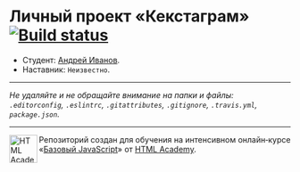 # Личный проект «Кекстаграм» [![Build status][travis-image]][travis-url]

* Студент: [Андрей Иванов](https://up.htmlacademy.ru/javascript/10/user/238875).
* Наставник: `Неизвестно`.

---

_Не удаляйте и не обращайте внимание на папки и файлы:_<br>
_`.editorconfig`, `.eslintrc`, `.gitattributes`, `.gitignore`, `.travis.yml`, `package.json`._

---

<a href="https://htmlacademy.ru/intensive/javascript"><img align="left" width="50" height="50" title="HTML Academy" src="https://up.htmlacademy.ru/static/img/intensive/javascript/logo-for-github.svg"></a>

Репозиторий создан для обучения на интенсивном онлайн‑курсе «[Базовый JavaScript](https://htmlacademy.ru/intensive/javascript)» от [HTML Academy](https://htmlacademy.ru).

[travis-image]: https://travis-ci.org/htmlacademy-javascript/238875-kekstagram.svg?branch=master
[travis-url]: https://travis-ci.org/htmlacademy-javascript/238875-kekstagram
